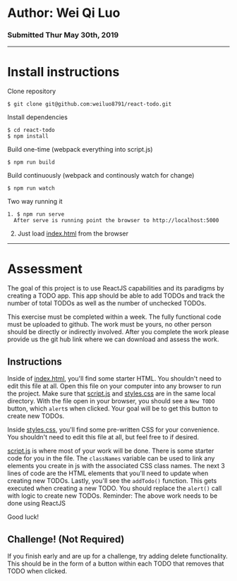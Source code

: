 # Author: Wei Qi Luo
### Submitted Thur May 30th, 2019

-------------------

# Install instructions


Clone repository

    $ git clone git@github.com:weiluo8791/react-todo.git

Install dependencies

    $ cd react-todo
    $ npm install

Build one-time (webpack everything into script.js)

    $ npm run build

Build continuously (webpack and continously watch for change)

    $ npm run watch

Two way running it 

    1. $ npm run serve 
      After serve is running point the browser to http://localhost:5000
2. Just load [index.html](/index.html) from the browser

-------------------

# Assessment

The goal of this project is to use ReactJS capabilities and its paradigms by creating a TODO app. This app should be able to add TODOs and track the number of total TODOs as well as the number of unchecked TODOs.

This exercise must be completed within a week. The fully functional code must be uploaded to github. The work must be yours, no other person should be directly or indirectly involved.  After you complete the work please provide us the git hub link where we can download and assess the work.

## Instructions
Inside of [index.html](/index.html), you'll find some starter HTML. You shouldn't need to edit this file at all. Open this file on your computer into any browser to run the project. Make sure that [script.js](/script.js) and [styles.css](/styles.css)
are in the same local directory. With the file open in your browser, you should see a `New TODO` button, which `alert`s when clicked. Your goal will be to get this button to create new TODOs.

Inside [styles.css](/styles.css), you'll find some pre-written CSS for your convenience. You shouldn't need to edit this file at all, but feel free to if desired.

[script.js](/script.js) is where most of your work will be done. There is some starter code for you in the file. The `classNames` variable can be used to link any elements you create in js with the associated CSS class names. The next 3 lines of code are the HTML elements that you'll need to update when creating new
TODOs. Lastly, you'll see the `addTodo()` function. This gets executed when creating a new TODO. You should replace the `alert()` call with logic to create new TODOs.
Reminder: The above work needs to be done using ReactJS


Good luck!

## Challenge! (Not Required)
If you finish early and are up for a challenge, try adding delete functionality. This should be in the form of a button within each TODO that removes that TODO when clicked.
